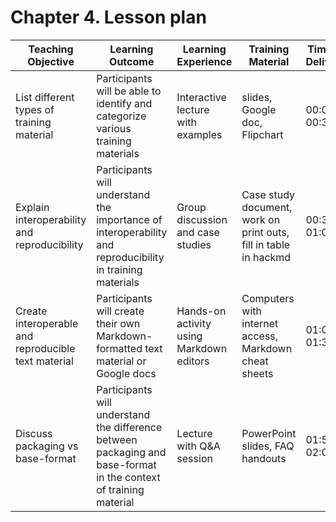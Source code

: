 # Chapter 4. Lesson plan

| Teaching Objective | Learning Outcome | Learning Experience | Training Material | Time of Delivery |
|---------------------|------------------|---------------------|-------------------|------------------|
| List different types of training material | Participants will be able to identify and categorize various training materials | Interactive lecture with examples | slides, Google doc, Flipchart | 00:00-00:30 |
| Explain interoperability and reproducibility | Participants will understand the importance of interoperability and reproducibility in training materials | Group discussion and case studies | Case study document, work on print outs, fill in table in hackmd | 00:30-01:00 |
| Create interoperable and reproducible text material | Participants will create their own Markdown-formatted text material or Google docs| Hands-on activity using Markdown editors | Computers with internet access, Markdown cheat sheets | 01:00-01:35 |
| Discuss packaging vs base-format | Participants will understand the difference between packaging and base-format in the context of training material | Lecture with Q&A session | PowerPoint slides, FAQ handouts | 01:50-02:00 |
